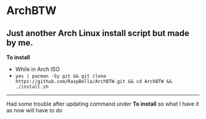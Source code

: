 # ArchBTW
Just another Arch Linux install script but made by me.
---
**To install**
- While in Arch ISO
- ```yes | pacman -Sy git && git clone https://github.com/RaspBella/ArchBTW.git && cd ArchBTW && ./install.sh```
---
Had some trouble after updating command under **To install** so what I have it as now will have to do
